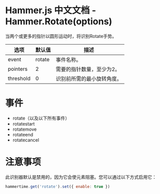 # Hammer.js 中文文档 - Hammer.Rotate(options)

当两个或更多的指针以圆形运动时，将识别Rotate手势。

| 选项      | 默认值 | 描述                       |
| --------- | ------ | -------------------------- |
| event     | rotate | 事件名称。                 |
| pointers  | 2      | 需要的指针数量，至少为2。  |
| threshold | 0      | 识别前所需的最小旋转角度。 |

# 事件

- rotate（以及以下所有事件）
- rotatestart
- rotatemove
- rotateend
- rotatecancel

# 注意事项

此识别器默认是禁用的，因为它会使元素阻塞。您可以通过以下方式启用它：

```javascript
hammertime.get('rotate').set({ enable: true })
```
